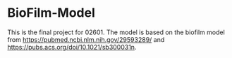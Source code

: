 # BioFilm-Model
 This is the final project for 02601.
The model is based on the biofilm model from https://pubmed.ncbi.nlm.nih.gov/29593289/ and https://pubs.acs.org/doi/10.1021/sb300031n. 
